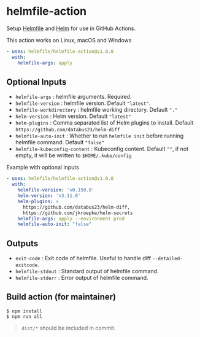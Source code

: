 # helmfile-action

Setup [Helmfile](https://github.com/helmfile/helmfile) and [Helm](https://github.com/helm/helm) for use in GitHub Actions.

This action works on Linux, macOS and Windows

```yaml
- uses: helmfile/helmfile-action@v1.0.0
  with:
    helmfile-args: apply
```

## Optional Inputs
- `helmfile-args` : helmfile arguments. Required.
- `helmfile-version` : helmfile version. Default `"latest"`.
- `helmfile-workdirectory` : helmfile working directory. Default `"."`
- `helm-version` : Helm version. Default `"latest"`
- `helm-plugins` : Comma separated list of Helm plugins to install. Default `https://github.com/databus23/helm-diff`
- `helmfile-auto-init` : Whether to run `helmfile init` before running helmfile command. Default `"false"`
- `helmfile-kubeconfig-content` : Kubeconfig content. Default `""`, if not empty, it will be written to `$HOME/.kube/config`

Example with optional inputs

```yaml
- uses: helmfile/helmfile-action@v1.0.0
  with:
    helmfile-version: 'v0.150.0'
    helm-version: 'v3.11.0'
    helm-plugins: >
      https://github.com/databus23/helm-diff,
      https://github.com/jkroepke/helm-secrets
    helmfile-args: apply --environment prod
    helmfile-auto-init: "false"
```

## Outputs
- `exit-code` : Exit code of helmfile. Useful to handle diff `--detailed-exitcode`.
- `helmfile-stdout` : Standard output of helmfile command.
- `helmfile-stderr` : Error output of helmfile command.

## Build action (for maintainer)

```
$ npm install
$ npm run all
```

> `dist/*` should be included in commit.
